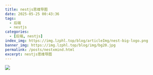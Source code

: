 ```yaml
---
title: nestjs思维导图
date: 2025-05-25 00:43:36
tags:
  - 后端
  - nestjs
categories:
  - [后端, nestjs]
index_img: https://img.lzphl.top/blog/articleImg/nest-big-logo.png
banner_img: https://img.lzphl.top/blog/img/bg20.jpg
permalink: /posts/nestxmind.html
excerpt: nestjs思维导图
---
```


<img src='https://img.lzphl.top/blog/xmind/nest.png' stylee="width:100%" />
